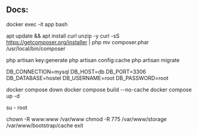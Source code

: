 ## Docs:
docker exec -it app bash

apt update && apt install curl unzip -y
curl -sS https://getcomposer.org/installer | php
mv composer.phar /usr/local/bin/composer

php artisan key:generate
php artisan config:cache
php artisan migrate

DB_CONNECTION=mysql
DB_HOST=db
DB_PORT=3306
DB_DATABASE=hostel
DB_USERNAME=root
DB_PASSWORD=root



docker compose down
docker compose build --no-cache
docker compose up -d


su - root

chown -R www:www /var/www
chmod -R 775 /var/www/storage /var/www/bootstrap/cache
exit